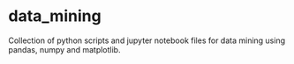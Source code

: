 # data_mining
Collection of python scripts and jupyter notebook files for data mining using pandas, numpy and matplotlib.
